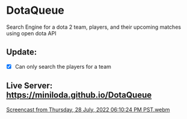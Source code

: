 # DotaQueue
Search Engine for a dota 2 team, players, and their upcoming matches using open dota API

## Update:
- [x] Can only search the players for a team

## Live Server: https://miniloda.github.io/DotaQueue

[Screencast from Thursday, 28 July, 2022 06:10:24 PM PST.webm](https://user-images.githubusercontent.com/90799133/181482049-c6feba43-7f4f-45d1-a2da-e184066cddb3.webm)
